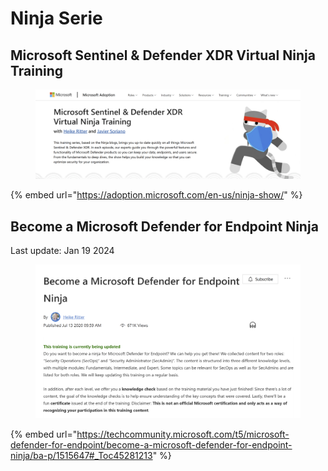 # Ninja Serie

## Microsoft Sentinel & Defender XDR Virtual Ninja Training

<figure><img src="../.gitbook/assets/image (28).png" alt=""><figcaption></figcaption></figure>

{% embed url="https://adoption.microsoft.com/en-us/ninja-show/" %}



## Become a Microsoft Defender for Endpoint Ninja

Last update: ‎Jan 19 2024

<figure><img src="../.gitbook/assets/image (3).png" alt=""><figcaption></figcaption></figure>

{% embed url="https://techcommunity.microsoft.com/t5/microsoft-defender-for-endpoint/become-a-microsoft-defender-for-endpoint-ninja/ba-p/1515647#_Toc45281213" %}









